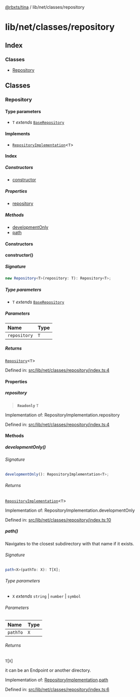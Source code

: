 [@rbxts/tina](modules.md) / lib/net/classes/repository

# lib/net/classes/repository

## Index

### Classes

- [Repository](lib_net_classes_repository.md#repository)

## Classes

### Repository

#### Type parameters

- `T` _extends_ [`BaseRepository`](lib_net_classes_repository_types.md#baserepository)

#### Implements

- [`RepositoryImplementation`](lib_net_classes_repository_types.md#repositoryimplementation)\<`T`\>

#### Index

##### Constructors

- [constructor](lib_net_classes_repository.md#constructor)

##### Properties

- [repository](lib_net_classes_repository.md#repository)

##### Methods

- [developmentOnly](lib_net_classes_repository.md#developmentonly)
- [path](lib_net_classes_repository.md#path)

#### Constructors

#### constructor()

##### Signature

```ts
new Repository<T>(repository: T): Repository<T>;
```

##### Type parameters

- `T` _extends_ [`BaseRepository`](lib_net_classes_repository_types.md#baserepository)

##### Parameters

| Name         | Type |
| :----------- | :--- |
| `repository` | `T`  |

##### Returns

[`Repository`](lib_net_classes_repository.md#repository)\<`T`\>

Defined in: [src/lib/net/classes/repository/index.ts:4](https://github.com/AetherInteractiveLtd/Tina/blob/7f2c41e/src/lib/net/classes/repository/index.ts#L4)

#### Properties

##### repository

> **`Readonly`** `T`

Implementation of: RepositoryImplementation.repository

Defined in: [src/lib/net/classes/repository/index.ts:4](https://github.com/AetherInteractiveLtd/Tina/blob/7f2c41e/src/lib/net/classes/repository/index.ts#L4)

#### Methods

##### developmentOnly()

###### Signature

```ts
developmentOnly(): RepositoryImplementation<T>;
```

###### Returns

[`RepositoryImplementation`](lib_net_classes_repository_types.md#repositoryimplementation)\<`T`\>

Implementation of: RepositoryImplementation.developmentOnly

Defined in: [src/lib/net/classes/repository/index.ts:10](https://github.com/AetherInteractiveLtd/Tina/blob/7f2c41e/src/lib/net/classes/repository/index.ts#L10)

##### path()

Navigates to the closest subdirectory with that name if it exists.

###### Signature

```ts
path<X>(pathTo: X): T[X];
```

###### Type parameters

- `X` _extends_ `string` \| `number` \| `symbol`

###### Parameters

| Name     | Type |
| :------- | :--- |
| `pathTo` | `X`  |

###### Returns

`T`[`X`]

it can be an Endpoint or another directory.

Implementation of: [RepositoryImplementation](lib_net_classes_repository_types.md#repositoryimplementation).[path](lib_net_classes_repository_types.md#path)

Defined in: [src/lib/net/classes/repository/index.ts:6](https://github.com/AetherInteractiveLtd/Tina/blob/7f2c41e/src/lib/net/classes/repository/index.ts#L6)
